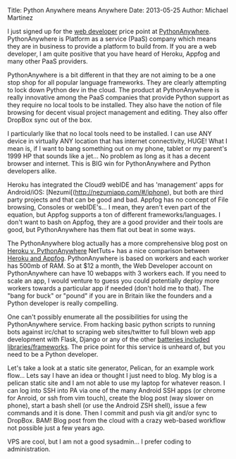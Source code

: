 Title: Python Anywhere means Anywhere
Date: 2013-05-25
Author: Michael Martinez

I just signed up for the [web developer](https://www.pythonanywhere.com/pricing/) price point at [PythonAnywhere](http://pythonanywhere.com/).
PythonAnywhere is Platform as a service (PaaS) company which means they are in business to provide a platform to build from. If
you are a web developer, I am quite positive that you have heard of Heroku, Appfog and many other PaaS providers.

PythonAnywhere is a bit different in that they are not aiming to be a one stop shop for all popular language frameworks.
They are clearly attempting to lock down Python dev in the cloud. The product at PythonAnywhere is really innovative among the
PaaS companies that provide Python support as they require no local tools to be installed. They also have the notion of
file browsing for decent visual project management and editing. They also offer DropBox sync out of the box.

I particularly like that no local tools need to be installed. I can use ANY device in virtually ANY location that has
internet connectivity, HUGE! What I mean is, if I want to bang something out on my phone, tablet or my parent's 1999
HP that sounds like a jet... No problem as long as it has a decent browser and internet. This is BIG win for PythonAnywhere
and Python developers alike.

Heroku has integrated the Cloud9 webIDE and has 'management' apps for Android/iOS: [Nezumi[(http://nezumiapp.com/#/iphone), but both are third party
projects and that can be good and bad. Appfog has no concept of File browsing, Consoles or webIDE's... I mean, they aren't
even part of the equation, but Appfog supports a ton of different frameworks/languages. I don't want to bash on Appfog,
they are a good provider and their tools are good, but PythonAnywhere has them flat out beat in some ways.

The PythonAnywhere blog actually has a more comprehensive blog post on [Heroku v. PythonAnywhere](http://blog.pythonanywhere.com/65/)
NetTuts+ has a nice comparison between [Heroku and Appfog](http://net.tutsplus.com/articles/editorials/appfog-vs-heroku/).
PythonAnywhere is based on workers and each worker has 500mb of RAM. So at $12 a month, the Web Developer account on PythonAnywhere
can have 10 webapps with 3 workers each. If you need to scale an app, I would venture to guess you could potentially
deploy more workers towards a particular app if needed (don't hold me to that). The "bang for buck" or "pound" if you
are in Britain like the founders and a Python developer is really compelling.

One can't possibly enumerate all the possibilities for using the PythonAnywhere service. From hacking basic python
scripts to running bots against irc/chat to scraping web sites/twitter to full blown web app development with Flask,
Django or any of the other [batteries included libraries/frameworks](https://www.pythonanywhere.com/batteries_included/).
The price point for this service is unheard of, but you need to be a Python developer.

Let's take a look at a static site generator, Pelican, for an example work flow... Lets say I have an idea or thought I just need to blog.
My blog is a pelican static site and I am not able to use my laptop for whatever reason. I can log into SSH into PA via
one of the many Android SSH apps (or chrome for Anroid, or ssh from vim touch), create the blog post (way slower on phone),
start a bash shell (or use the Android ZSH shell), issue a few commands and it is done. Then I commit and push via
git and/or sync to DropBox. BAM! Blog post from the cloud with a crazy web-based workflow not possible just a few years ago.

VPS are cool, but I am not a good sysadmin... I prefer coding to administration.

